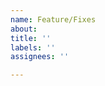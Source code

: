```yaml
---
name: Feature/Fixes
about: 
title: ''
labels: ''
assignees: ''

---
```


<!-- Add A feature of fix -->
